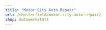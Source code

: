 ```yaml
---
title: "Motor City Auto Repair"
url: /chesterfield/motor-city-auto-repair/
shop: Autowerkstatt
---
```

